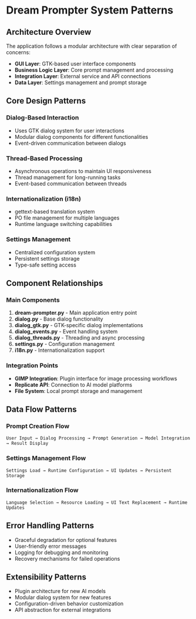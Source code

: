 # Dream Prompter System Patterns

## Architecture Overview
The application follows a modular architecture with clear separation of concerns:
- **GUI Layer**: GTK-based user interface components
- **Business Logic Layer**: Core prompt management and processing
- **Integration Layer**: External service and API connections
- **Data Layer**: Settings management and prompt storage

## Core Design Patterns

### Dialog-Based Interaction
- Uses GTK dialog system for user interactions
- Modular dialog components for different functionalities
- Event-driven communication between dialogs

### Thread-Based Processing
- Asynchronous operations to maintain UI responsiveness
- Thread management for long-running tasks
- Event-based communication between threads

### Internationalization (i18n)
- gettext-based translation system
- PO file management for multiple languages
- Runtime language switching capabilities

### Settings Management
- Centralized configuration system
- Persistent settings storage
- Type-safe setting access

## Component Relationships

### Main Components
1. **dream-prompter.py** - Main application entry point
2. **dialog.py** - Base dialog functionality
3. **dialog_gtk.py** - GTK-specific dialog implementations
4. **dialog_events.py** - Event handling system
5. **dialog_threads.py** - Threading and async processing
6. **settings.py** - Configuration management
7. **i18n.py** - Internationalization support

### Integration Points
- **GIMP Integration**: Plugin interface for image processing workflows
- **Replicate API**: Connection to AI model platforms
- **File System**: Local prompt storage and management

## Data Flow Patterns

### Prompt Creation Flow
```
User Input → Dialog Processing → Prompt Generation → Model Integration → Result Display
```

### Settings Management Flow
```
Settings Load → Runtime Configuration → UI Updates → Persistent Storage
```

### Internationalization Flow
```
Language Selection → Resource Loading → UI Text Replacement → Runtime Updates
```

## Error Handling Patterns
- Graceful degradation for optional features
- User-friendly error messages
- Logging for debugging and monitoring
- Recovery mechanisms for failed operations

## Extensibility Patterns
- Plugin architecture for new AI models
- Modular dialog system for new features
- Configuration-driven behavior customization
- API abstraction for external integrations
